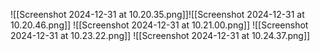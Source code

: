 
![[Screenshot 2024-12-31 at 10.20.35.png]]![[Screenshot 2024-12-31 at 10.20.46.png]]
![[Screenshot 2024-12-31 at 10.21.00.png]]
![[Screenshot 2024-12-31 at 10.23.22.png]]
![[Screenshot 2024-12-31 at 10.24.37.png]]